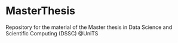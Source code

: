 # MasterThesis
Repository for the material of the Master thesis in Data Science and Scientific Computing (DSSC) @UniTS
